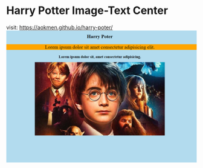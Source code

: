 # Harry Potter Image-Text Center

visit: https://aokmen.github.io/harry-poter/
<img alt="alt_text" src="./img.png"/>

